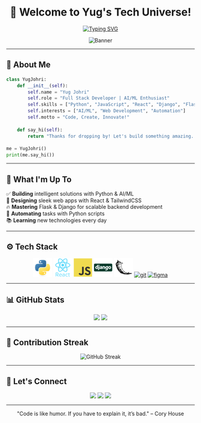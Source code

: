 <div align="center">
  
# 🚀 Welcome to Yug's Tech Universe!

[![Typing SVG](https://readme-typing-svg.herokuapp.com?font=Fira+Code&size=25&duration=3000&pause=1000&color=00F7E4&random=false&width=435&lines=Python+Developer;AI%2FML+Enthusiast;Full+Stack+Developer;Problem+Solver)](https://git.io/typing-svg)

![Banner](https://source.unsplash.com/1600x400/?technology,coding)

</div>

---

## 🎯 About Me
```python
class YugJohri:
    def __init__(self):
        self.name = "Yug Johri"
        self.role = "Full Stack Developer | AI/ML Enthusiast"
        self.skills = ["Python", "JavaScript", "React", "Django", "Flask"]
        self.interests = ["AI/ML", "Web Development", "Automation"]
        self.motto = "Code, Create, Innovate!"

    def say_hi(self):
        return "Thanks for dropping by! Let's build something amazing. 🚀"

me = YugJohri()
print(me.say_hi())
```

---

## 🌟 What I'm Up To
✅ **Building** intelligent solutions with Python & AI/ML  
🎨 **Designing** sleek web apps with React & TailwindCSS  
🔥 **Mastering** Flask & Django for scalable backend development  
🤖 **Automating** tasks with Python scripts  
📚 **Learning** new technologies every day  

---

## ⚙️ Tech Stack
<div align="center">
<a href="https://python.org"><img src="https://raw.githubusercontent.com/devicons/devicon/master/icons/python/python-original.svg" alt="python" width="50" height="50"/></a>
<a href="https://react.dev/"><img src="https://raw.githubusercontent.com/devicons/devicon/master/icons/react/react-original-wordmark.svg" alt="react" width="50" height="50"/></a>
<a href="https://developer.mozilla.org/en-US/docs/Web/JavaScript"><img src="https://raw.githubusercontent.com/devicons/devicon/master/icons/javascript/javascript-original.svg" alt="javascript" width="50" height="50"/></a>
<a href="https://www.djangoproject.com/"><img src="https://raw.githubusercontent.com/devicons/devicon/master/icons/django/django-original.svg" alt="django" width="50" height="50"/></a>
<a href="https://flask.palletsprojects.com/"><img src="https://raw.githubusercontent.com/devicons/devicon/master/icons/flask/flask-original.svg" alt="flask" width="50" height="50"/></a>
<a href="https://git-scm.com/"><img src="https://www.vectorlogo.zone/logos/git-scm/git-scm-icon.svg" alt="git" width="50" height="50"/></a>
<a href="https://figma.com"><img src="https://www.vectorlogo.zone/logos/figma/figma-icon.svg" alt="figma" width="50" height="50"/></a>
</div>

---

## 📊 GitHub Stats
<div align="center">
  <img height="180em" src="https://github-readme-stats.vercel.app/api?username=Mystic-commits&show_icons=true&theme=tokyonight&count_private=true"/>
  <img height="180em" src="https://github-readme-stats.vercel.app/api/top-langs/?username=Mystic-commits&layout=compact&theme=tokyonight"/>
</div>

---

## 🚀 Contribution Streak
<div align="center">
  <img src="https://github-readme-streak-stats.herokuapp.com/?user=Mystic-commits&theme=tokyonight" alt="GitHub Streak"/>
</div>

---

## 🤝 Let's Connect
<p align="center">
  <a href="https://github.com/Mystic-commits"><img src="https://img.shields.io/badge/GitHub-333?style=for-the-badge&logo=github"/></a>
  <a href="https://www.linkedin.com/in/yugjohri"><img src="https://img.shields.io/badge/LinkedIn-0077B5?style=for-the-badge&logo=linkedin"/></a>
  <a href="mailto:yugjohri@example.com"><img src="https://img.shields.io/badge/Email-D14836?style=for-the-badge&logo=gmail"/></a>
</p>

---

<p align="center">"Code is like humor. If you have to explain it, it’s bad." – Cory House</p>
